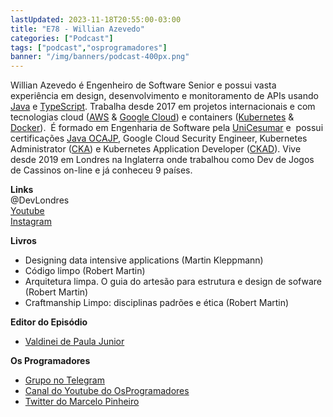 ```yaml
---
lastUpdated: 2023-11-18T20:55:00-03:00
title: "E78 - Willian Azevedo"
categories: ["Podcast"]
tags: ["podcast","osprogramadores"]
banner: "/img/banners/podcast-400px.png"
---
```



<SpotifyEmbed episode="6PF4ySd9DHqPlz3ECYFMel"></SpotifyEmbed>

Willian Azevedo é Engenheiro de Software Senior e possui vasta experiência em design, desenvolvimento e monitoramento de APIs usando [⁠Java⁠](https://openjdk.org/) e [TypeScript](https://www.typescriptlang.org/).
Trabalha desde 2017 em projetos internacionais e com tecnologias cloud ([⁠AWS⁠](https://aws.amazon.com/) & [⁠Google Cloud⁠](https://cloud.google.com/?hl=en)) e ⁠containers⁠ ([⁠Kubernetes](https://kubernetes.io/)⁠ & [Docker](https://www.docker.com/)). 
É formado em Engenharia de Software pela [⁠UniCesumar](https://www.unicesumar.edu.br/home/) ⁠e  possui certificações [Java ⁠OCAJP](https://education.oracle.com/product/trackp_333)⁠, Google Cloud Security Engineer, Kubernetes Administrator ([⁠CKA](https://training.linuxfoundation.org/certification/certified-kubernetes-administrator-cka/)⁠) e Kubernetes Application Developer ([⁠CKAD](https://training.linuxfoundation.org/certification/certified-kubernetes-application-developer-ckad/)⁠). Vive desde 2019 em Londres na Inglaterra onde trabalhou como Dev de Jogos de Cassinos on-line e já conheceu 9 países.


**Links**   
@DevLondres  
[⁠⁠Youtube⁠⁠](https://www.youtube.com/@devlondres)  
[⁠⁠Instagram⁠](https://www.instagram.com/devlondres/)

**⁠Livros**  
- Designing data intensive applications (Martin Kleppmann)
- Código limpo (Robert Martin)
- Arquitetura limpa. O guia do artesão para estrutura e design de sofware (Robert Martin) 
- Craftmanship Limpo: disciplinas padrões e ética (Robert Martin)

**Editor do Episódio**
- [⁠Valdinei de Paula Junior]( https://www.linkedin.com/in/valdinei-de-paula-junior-009634230/)

**Os Programadores**
- [Grupo no Telegram](https://t.me/osprogramadores)
- [Canal do Youtube do OsProgramadores](https://www.youtube.com/channel/UCt_YNYGl6K5yNXlXEQDdwWg?view_as=subscriber)
- [Twitter do Marcelo Pinheiro](https://twitter.com/mpinheir)

